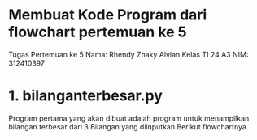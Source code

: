 # Membuat Kode Program dari flowchart pertemuan ke 5
Tugas Pertemuan ke 5
Nama: Rhendy Zhaky Alvian
Kelas TI 24 A3
NIM: 312410397
# 1. bilanganterbesar.py
Program pertama yang akan dibuat adalah program untuk menampilkan bilangan terbesar dari 3 Bilangan yang diinputkan
Berikut flowchartnya

